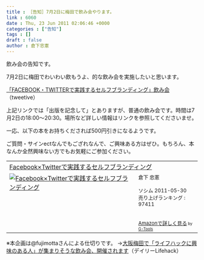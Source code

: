 ```yaml
---
title : ［告知］7月2日に梅田で飲み会やります。
link : 6060
date : Thu, 23 Jun 2011 02:06:46 +0000
categories : ["告知"]
tags : []
draft : false
author : 倉下忠憲
---
```


飲み会の告知です。

7月2日に梅田でわいわい飲もうよ、的な飲み会を実施したいと思います。

<a href="http://tweetvite.com/event/r-style-off001">「FACEBOOK・TWITTERで実践するセルフブランディング」飲み会</a>（tweetive）

上記リンクでは「出版を記念して」とありますが、普通の飲み会です。時間は7月2日の18:00〜20:30。場所など詳しい情報はリンクを参照してくださいませ。

一応、以下の本をお持ちくだされば500円引きになるようです。

ご質問・サインectなんでもござれなんで、ご興味ある方はぜひ。もちろん、本なんか全然興味ない方でもお気軽にご参加ください。

<table  border="0" cellpadding="5"><tr><td colspan="2"><a href="http://www.amazon.co.jp/exec/obidos/ASIN/4883377628/goodpic-22/" target="_top">Facebook×Twitterで実践するセルフブランディング</a></td></tr><tr><td valign="top"><a href="http://www.amazon.co.jp/exec/obidos/ASIN/4883377628/goodpic-22/" target="_top"><img src="http://ecx.images-amazon.com/images/I/51P3GCPM5wL._SL160_.jpg" border="0" alt="Facebook×Twitterで実践するセルフブランディング" /></a></td><td valign="top"><font size="-1">倉下 忠憲 <br /><br />ソシム  2011-05-30<br />売り上げランキング : 97411<br /><br /><br /><a href="http://www.amazon.co.jp/exec/obidos/ASIN/4883377628/goodpic-22/" target="_top">Amazonで詳しく見る</a></font><font size="-2"> by <a href="http://www.goodpic.com/mt/aws/index.html" >G-Tools</a></font></td></tr></table>


※本企画は@fujimottaさんによる仕切りです。
→<a href="http://www.dailylifehack.net/2011/06/blog-post_23.html">大阪梅田で「ライフハックに興味のある人」が集まりそうな飲み会、開催されます</a>（デイリーLifehack）